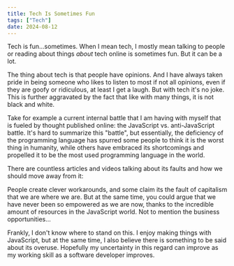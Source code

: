 ```yaml
---
title: Tech Is Sometimes Fun
tags: ["Tech"]
date: 2024-08-12
---
```


Tech is fun...sometimes. When I mean tech, I mostly mean talking to people or reading about things *about* tech online is sometimes fun. But it can be a lot.

The thing about tech is that people have opinions. And I have always taken pride in being someone who likes to listen to most if not all opinions, even if they are goofy or ridiculous, at least I get a laugh. But with tech it's no joke. This is further aggravated by the fact that like with many things, it is not black and white.

Take for example a current internal battle that I am having with myself that is fueled by thought published online: the JavaScript vs. anti-JavaScript battle. It's hard to summarize this "battle", but essentially, the deficiency of the programming language has spurred some people to think it is the worst thing in humanity, while others have embraced its shortcomings and propelled it to be the most used programming language in the world.

There are countless articles and videos talking about its faults and how we should move away from it:

People create clever workarounds, and some claim its the fault of capitalism that we are where we are. But at the same time, you could argue that we have never been so empowered as we are now, thanks to the incredible amount of resources in the JavaScript world. Not to mention the business opportunities...

Frankly, I don't know where to stand on this. I enjoy making things with JavaScript, but at the same time, I also believe there is something to be said about its overuse. Hopefully my uncertainty in this regard can improve as my working skill as a software developer improves.
